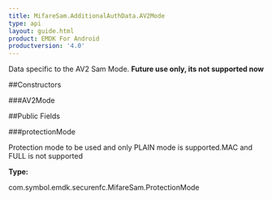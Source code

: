 ```yaml
---
title: MifareSam.AdditionalAuthData.AV2Mode
type: api
layout: guide.html
product: EMDK For Android
productversion: '4.0'
---
```



Data specific to the AV2 Sam Mode. **Future use only, its not
 supported now**

##Constructors

###AV2Mode



##Public Fields

###protectionMode

Protection mode to be used and only PLAIN mode is supported.MAC
 and FULL is not supported

**Type:**

com.symbol.emdk.securenfc.MifareSam.ProtectionMode









